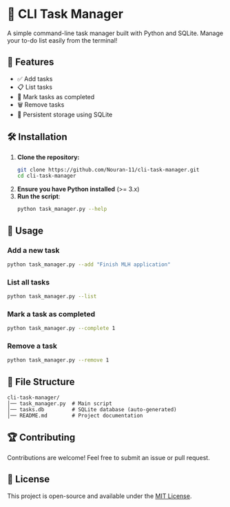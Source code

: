 # 📌 CLI Task Manager

A simple command-line task manager built with Python and SQLite. Manage your to-do list easily from the terminal!

## 🚀 Features
- ✅ Add tasks
- 📋 List tasks
- 🎉 Mark tasks as completed
- 🗑️ Remove tasks
- 💾 Persistent storage using SQLite

## 🛠️ Installation
1. **Clone the repository:**
   ```sh
   git clone https://github.com/Nouran-11/cli-task-manager.git
   cd cli-task-manager
   ```
2. **Ensure you have Python installed** (>= 3.x)
3. **Run the script**:
   ```sh
   python task_manager.py --help
   ```

## 📖 Usage
### Add a new task
```sh
python task_manager.py --add "Finish MLH application"
```
### List all tasks
```sh
python task_manager.py --list
```
### Mark a task as completed
```sh
python task_manager.py --complete 1
```
### Remove a task
```sh
python task_manager.py --remove 1
```

## 📂 File Structure
```
cli-task-manager/
│── task_manager.py  # Main script
│── tasks.db         # SQLite database (auto-generated)
│── README.md        # Project documentation
```

## 🏆 Contributing
Contributions are welcome! Feel free to submit an issue or pull request.

## 📜 License
This project is open-source and available under the [MIT License](LICENSE).
 
